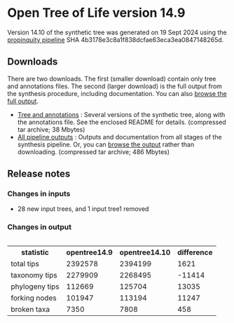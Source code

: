 # Open Tree of Life version 14.9

Version 14.10 of the synthetic tree was generated on 19 Sept 2024 using the [propinquity pipeline](https://github.com/OpenTreeOfLife/propinquity) SHA 4b3178e3c8a1f838dcfae63eca3ea0847148265d.

## Downloads
There are two downloads. The first (smaller download) contain only tree and annotations files. The second (larger download) is the full output from the synthesis procedure, including documentation. You can also [browse the full output](https://files.opentreeoflife.org/synthesis/opentree14.10/output/index.html).

* [Tree and annotations](https://files.opentreeoflife.org/synthesis/opentree14.10/opentree14.10tree.tgz) : Several versions of the synthetic tree, along with the annotations file. See the enclosed README for details. (compressed tar archive; 38 Mbytes)
* [All pipeline outputs](https://files.opentreeoflife.org/synthesis/opentree14.10/opentree14.10.tgz) : Outputs and documentation from all stages of the synthesis pipeline. Or, you can [browse the output](https://files.opentreeoflife.org/synthesis/opentree14.10/output/index.html) rather than downloading. (compressed tar archive; 486 Mbytes)

## Release notes

### Changes in inputs

* 28 new input trees, and 1 input tree1 removed

### Changes in output

<table class="table table-condensed">
<table class="table table-condensed">
<tr><th>statistic</th><th>opentree14.9</th><th>opentree14.10</th><th>difference</th></tr>
<tr><td>total tips</td><td>2392578</td><td>2394199</td><td>1621</td></tr>
<tr><td>taxonomy tips</td><td>2279909</td><td>2268495</td><td>-11414</td></tr>
<tr><td>phylogeny tips</td><td>112669</td><td>125704</td><td>13035</td></tr>
<tr><td>forking nodes</td><td>101947</td><td>113194</td><td>11247</td></tr>
<tr><td>broken taxa</td><td>7350</td><td>7808</td><td>458</td></tr>
</table>